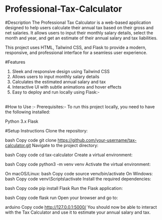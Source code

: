 ﻿# Professional-Tax-Calculator

#Description
The Professional Tax Calculator is a web-based application designed to help users calculate their annual tax based on their gross and net salaries. It allows users to input their monthly salary details, select the month and year, and get an estimate of their annual salary and tax liabilities.

This project uses HTML, Tailwind CSS, and Flask to provide a modern, responsive, and professional interface for a seamless user experience.

#Features
1. Sleek and responsive design using Tailwind CSS
2. Allows users to input monthly salary details
3. Calculates the estimated annual salary and tax
4. Interactive UI with subtle animations and hover effects
5. Easy to deploy and run locally using Flask:-
<br>
#How to Use :-
Prerequisites:-
To run this project locally, you need to have the following installed:

Python 3.x
Flask


#Setup Instructions
Clone the repository:

bash
Copy code
git clone https://github.com/your-username/tax-calculator.git
Navigate to the project directory:

bash
Copy code
cd tax-calculator
Create a virtual environment:

bash
Copy code
python3 -m venv venv
Activate the virtual environment:

On macOS/Linux:
bash
Copy code
source venv/bin/activate
On Windows:
bash
Copy code
venv\Scripts\activate
Install the required dependencies:

bash
Copy code
pip install Flask
Run the Flask application:

bash
Copy code
flask run
Open your browser and go to:

arduino
Copy code
http://127.0.0.1:5000/
You should now be able to interact with the Tax Calculator and use it to estimate your annual salary and tax.



